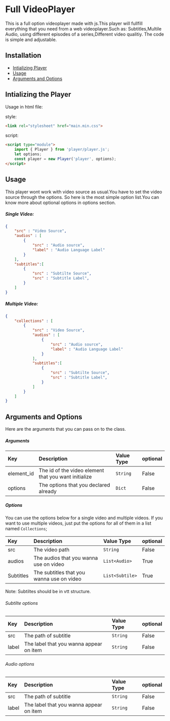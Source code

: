 # Full VideoPlayer
 
<div>
This is a full option videoplayer made with js.This player will fullfill
everything that you need from a web videoplayer.Such as: Subtitles,Multile Audio,
using different episodes of a series,Different video qualitiy.
The code is simple and adjustable.

## Installation
- [Intializing Player](#intializing-the-player)
- [Usage](#usage)
- [Arguments and Options](#arguments-and-options)

## Intializing the Player
Usage in html file:

style:
```html
<link rel="stylesheet" href="main.min.css">
```
script:
```html
<script type="module">
    import { Player } from 'player/player.js';
    let options;
    const player = new Player('player', options);
</script>
```

## Usage
This player wont work with video source as usual.You have to set the video source through the options. So here is the most simple option list.You can know more about optional options in options section.

##### Single Video:

```json
{
    "src" : "Video Source",
    "audios" : [
        {   
            "src" : "Audio source",
            "label" : "Audio Language Label"
        }
    ], 
    "subtitles":[
        {
            "src" : "Subtilte Source",
            "src" : "Subtitle Label",
        }
    ]
}
```

##### Multiple Video:
```json
{
    "collections" : [
        {
            "src" : "Video Source",
            "audios" : [
                {   
                    "src" : "Audio source",
                    "label" : "Audio Language Label"
                }
            ], 
            "subtitles":[
                {
                    "src" : "Subtilte Source",
                    "src" : "Subtitle Label",
                }
            ]
        }
    ]
}
```


## Arguments and Options 
Here are the arguments that you can pass on to the class.

##### Arguments
| Key              | Description                                          | Value Type  | optional |
|:---------------- | :----------------------------------------------------|:------------|:---------|
| element_id       | The id of the video element that you want initialize | `String`    | False    |
| options          | The options that you declared already                | `Dict`      | False    |

##### Options
You can use the options below for a single video and multiple videos. If you want to use multiple videos,
just put the options for all of them in a list named `Collections`;

| Key              | Description                                          | Value Type     | optional |
|:---------------- | :----------------------------------------------------|:---------------|:---------|
| src              | The video path                                       | `String`       | False    |
| audios           | The audios that you wanna use on video               | `List<Audio>`  | True     |
| Subtitles        | The subtitles that you wanna use on video            | `List<Subtile>`| True     |

Note: Subtiltes should be in vtt structure.

###### Subtilte options
| Key              | Description                                          | Value Type  | optional |
|:---------------- | :----------------------------------------------------|:------------|:---------|
| src              | The path of subtitle                                 | `String`    | False    |
| label            | The label that you wanna appear on item              | `String`    | False    |

###### Audio options
| Key              | Description                                          | Value Type  | optional |
|:---------------- | :----------------------------------------------------|:------------|:---------|
| src              | The path of subtitle                                 | `String`    | False    |
| label            | The label that you wanna appear on item              | `String`    | False    |
